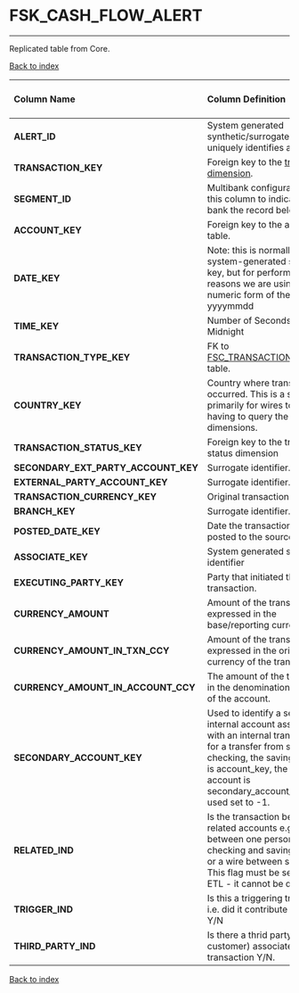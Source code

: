 # FSK_CASH_FLOW_ALERT

---

Replicated table from Core.

[Back to index](./index.md)

| Column Name                         | Column Definition                                                                                                                                                                                                                              | Column Data Type   | Column Null Option   | PK   | FK   |
|:------------------------------------|:-----------------------------------------------------------------------------------------------------------------------------------------------------------------------------------------------------------------------------------------------|:-------------------|:---------------------|:-----|:-----|
| **ALERT_ID**                        | System generated synthetic/surrogate key that uniquely identifies an alert.                                                                                                                                                                    | NUMBER(12)         | Not Null             | Yes  | No   |
| **TRANSACTION_KEY**                 | Foreign key to the [transaction dimension](https://onishchenkoar.github.io/fcfcore/fsc_transaction_dim.html).                                                                                                                                                                                                     | NUMBER(12)         | Not Null             | Yes  | No   |
| **SEGMENT_ID**                      | Multibank configurations use this column to indicate which bank the record belongs to.                                                                                                                                                         | VARCHAR2(128)      | Not Null             | Yes  | No   |
| **ACCOUNT_KEY**                     | Foreign key to the account table.                                                                                                                                                                                                              | NUMBER(12)         | Not Null             | No   | No   |
| **DATE_KEY**                        | Note: this is normally a system-generated surrogate key, but for performance reasons we are using a numeric form of the date: yyyymmdd                                                                                                         | NUMBER(8,0)        | Not Null             | No   | No   |
| **TIME_KEY**                        | Number of Seconds since Midnight                                                                                                                                                                                                               | NUMBER(6)          | Not Null             | No   | No   |
| **TRANSACTION_TYPE_KEY**            | FK to [FSC_TRANSACTION_TYPE_DIM](https://onishchenkoar.github.io/fcfcore/fsc_transaction_type_dim.html) table.                                                                                                                                                                                                              | NUMBER(12)         | Not Null             | No   | No   |
| **COUNTRY_KEY**                     | Country where transaction occurred.  This is a short-cut primarily for wires to avoid having to query the wire dimensions.                                                                                                                     | NUMBER(5)          | Not Null             | No   | No   |
| **TRANSACTION_STATUS_KEY**          | Foreign key to the transaction status dimension                                                                                                                                                                                                | NUMBER(5)          | Not Null             | No   | No   |
| **SECONDARY_EXT_PARTY_ACCOUNT_KEY** | Surrogate identifier.                                                                                                                                                                                                                          | NUMBER(12)         | Null                 | No   | No   |
| **EXTERNAL_PARTY_ACCOUNT_KEY**      | Surrogate identifier.                                                                                                                                                                                                                          | NUMBER(12)         | Not Null             | No   | No   |
| **TRANSACTION_CURRENCY_KEY**        | Original transaction currency.                                                                                                                                                                                                                 | NUMBER(5)          | Not Null             | No   | No   |
| **BRANCH_KEY**                      | Surrogate identifier.                                                                                                                                                                                                                          | NUMBER(12)         | Not Null             | No   | No   |
| **POSTED_DATE_KEY**                 | Date the transaction was posted to the source system.                                                                                                                                                                                          | NUMBER(8)          | Null                 | No   | No   |
| **ASSOCIATE_KEY**                   | System generated surrogate identifier                                                                                                                                                                                                          | NUMBER(12)         | Null                 | No   | No   |
| **EXECUTING_PARTY_KEY**             | Party that initiated the transaction.                                                                                                                                                                                                          | NUMBER(12)         | Null                 | No   | No   |
| **CURRENCY_AMOUNT**                 | Amount of the transaction expressed in the base/reporting currency.                                                                                                                                                                            | NUMBER(18,5)       | Null                 | No   | No   |
| **CURRENCY_AMOUNT_IN_TXN_CCY**      | Amount of the transaction expressed in the original currency of the transaction.                                                                                                                                                               | NUMBER(18,5)       | Null                 | No   | No   |
| **CURRENCY_AMOUNT_IN_ACCOUNT_CCY**  | The amount of the transaction in the denomination currency of the account.                                                                                                                                                                     | NUMBER(18,5)       | Null                 | No   | No   |
| **SECONDARY_ACCOUNT_KEY**           | Used to identify a secondary internal account associated with an internal transfer.  e.g. for a  transfer from savings to checking, the savings account is account_key, the checking account is secondary_account_key.  If not used set to -1. | NUMBER(12)         | Not Null             | No   | No   |
| **RELATED_IND**                     | Is the transaction between two related accounts e.g. a transfer between one person's checking and savings accounts or a wire between spouses.  This flag must be set by the ETL - it cannot be derived.                                        | CHAR(1)            | Not Null             | No   | No   |
| **TRIGGER_IND**                     | Is this a triggering transaction i.e. did it contribute to the alert?  Y/N                                                                                                                                                                     | CHAR(1)            | Null                 | No   | No   |
| **THIRD_PARTY_IND**                 | Is there a thrid party (i.e. non-customer) associated with this transaction Y/N.                                                                                                                                                               | CHAR(1)            | Null                 | No   | No   |

[Back to index](./index.md)
